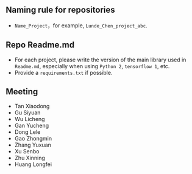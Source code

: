  ## Naming rule for repositories 
- `Name_Project`，for example, `Lunde_Chen_project_abc`. 

## Repo Readme.md
- For each project, please write the version of the main library used in `Readme.md`, especially when using `Python 2`, `tensorflow 1`, etc.
- Provide a `requirements.txt` if possible.

## Meeting
- Tan Xiaodong 
- Gu Siyuan 
- Wu Licheng 
- Gan Yucheng 
- Dong Lele
- Gao Zhongmin
- Zhang Yuxuan
- Xu Senbo
- Zhu Xinning
- Huang Longfei
